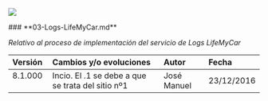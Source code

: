 <p align="left">
<img src="https://s28.postimg.org/ux8l1tv6l/imagengit.png">
</p>
### **03-Logs-LifeMyCar.md**

_Relativo al proceso de implementación del servicio de Logs LifeMyCar_






| Versión |Cambios y/o evoluciones |Autor|Fecha|
|:------------- |:---------------|:---------------|:---------------
| 8.1.000    | Incio. El .1 se debe a que se trata del sitio nº1|José Manuel|23/12/2016|
